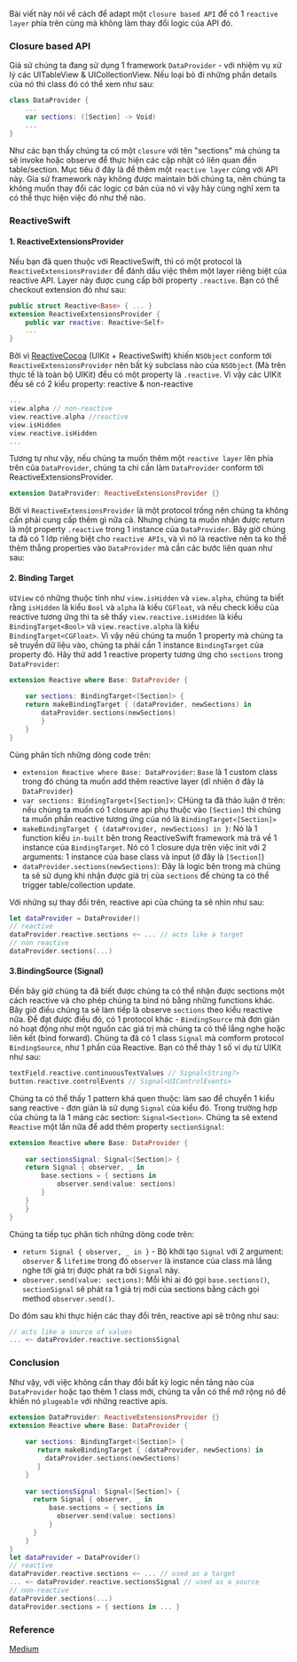 Bài viết này nói về cách để adapt một `closure based API`  để có 1 `reactive layer` phía trên cùng mà không làm thay đổi logic của API đó.
### Closure based API
Giả sử chúng ta đang sử dụng 1 framework `DataProvider` - với nhiệm vụ xử lý các UITableView & UICollectionView. Nếu loại bỏ đi những phần details của nó thì class đó có thể xem như sau:
``` swift
class DataProvider {
    ...	
    var sections: ([Section] -> Void)
    ...
}
```
Như các bạn thấy chúng ta có một `closure` với tên "sections" mà chúng ta sẽ invoke hoặc observe để thực hiện các cập nhật có liên quan đến table/section. Mục tiêu ở đây là để thêm một `reactive layer` cùng với API này. Gỉa sử framework này không được maintain bởi chúng ta, nên chúng ta không muốn thay đổi các logic cơ bản của nó vì vậy hãy cùng nghĩ xem ta có thể thực hiện việc đó như thế nào.

### ReactiveSwift
#### 1. ReactiveExtensionsProvider
Nếu bạn đã quen thuộc với ReactiveSwift, thì có một protocol là `ReactiveExtensionsProvider` để đánh dấu việc thêm một layer riêng biệt của reactive API. Layer này được cung cấp bởi property `.reactive`. Bạn có thể checkout extension đó như sau:
``` swift
public struct Reactive<Base> { ... }
extension ReactiveExtensionsProvider {
    public var reactive: Reactive<Self>
    ...
}
```
Bởi vì [ReactiveCocoa](https://github.com/ReactiveCocoa/ReactiveCocoa) (UIKit + ReactiveSwift) khiến `NSObject` conform tới `ReactiveExtensionsProvider` nên bất kỳ subclass nào của `NSObject` (Mà trên thực tế là toàn bộ UIKit) đều có một property là `.reactive`. Vì vậy các UIKit đều sẽ có 2 kiểu property: reactive & non-reactive
``` swift
...
view.alpha // non-reactive
view.reactive.alpha //reactive
view.isHidden
view.reactive.isHidden
...
```
Tương tự như vậy, nếu chúng ta muốn thêm một `reactive layer` lên phía trên của `DataProvider`, chúng ta chỉ cần làm `DataProvider` conform tới ReactiveExtensionsProvider.
```swift
extension DataProvider: ReactiveExtensionsProvider {}
```
Bởi vì `ReactiveExtensionsProvider` là một protocol trống nên chúng ta không cần phải cung cấp thêm gì nữa cả. Nhưng chúng ta muốn nhận được return là một property `.reactive` trong 1 instance của `DataProvider`. Bây giờ chúng ta đã có 1 lớp riêng biệt cho `reactive APIs`, và vì nó là reactive nên ta ko thể thêm thẳng properties vào `DataProvider` mà cần các bước liên quan như sau:

#### 2. Binding Target
`UIView` có những thuộc tính như `view.isHidden` và `view.alpha`, chúng ta biết rằng `isHidden` là kiểu `Bool` và `alpha` là kiểu `CGFloat`, và nếu check kiểu của reactive tương ứng thì ta sẽ thấy `view.reactive.isHidden` là kiểu `BindingTarget<Bool>` và `view.reactive.alpha` là kiểu `BindingTarget<CGFloat>`. Vì vậy nêú chúng ta muốn 1 property mà chúng ta sẽ truyền dữ liệu vào, chúng ta phải cần 1 instance `BindingTarget` của property đó. Hãy thử add 1 reactive property tương ứng cho `sections` trong `DataProvider`:
``` swift
extension Reactive where Base: DataProvider {
	
    var sections: BindingTarget<[Section]> {
	return makeBindingTarget { (dataProvider, newSections) in 
	    dataProvider.sections(newSections) 
		}
    }
}
```
Cùng phân tích những dòng code trên:
* `extension Reactive where Base: DataProvider`: `Base` là 1 custom class trong đó chúng ta muốn add thêm reactive layer (dĩ nhiên ở đây là `DataProvider`)
* `var sections: BindingTarget<[Section]>`: CHúng ta đã thảo luận ở trên: nếu chúng ta muốn có 1 closure api phụ thuộc vào `[Section]` thì chúng ta muốn phần reactive tương ứng của nó là `BindingTarget<[Section]>`
* `makeBindingTarget { (dataProvider, newSections) in }`: Nó là 1 function kiểu `in-built` bên trong ReactiveSwift framework mà trả về 1 instance của `BindingTarget`. Nó có 1 closure dựa trên việc init với 2 arguments: 1 instance của base class và input (ở đây là `[Section]`)
* `dataProvider.sections(newSections)`: Đây là logic bên trong mà chúng ta sẽ sử dụng khi nhận được giá trị của `sections` để chúng ta có thể trigger table/collection update.

Với những sự thay đổi trên, reactive api của chúng ta sẽ nhìn như sau:
``` swift
let dataProvider = DataProvider()
// reactive
dataProvider.reactive.sections <~ ... // acts like a target
// non reactive
dataProvider.sections(...)
```
#### 3.BindingSource (Signal)
Đến bây giờ chúng ta đã biết được chúng ta có thể nhận được sections một cách reactive và cho phép chúng ta bind nó bằng những functions khác. Bây giờ điều chúng ta sẽ làm tiếp là observe `sections` theo kiểu reactive nữa. Để đạt được điều đó, có 1 protocol khác - `BindingSource` mà đơn giản nó hoạt động như một nguồn các giá trị mà chúng ta có thể lắng nghe hoặc liên kết (bind forward). Chúng ta đã có 1 class `Signal` mà comform protocol `BindingSource`, như 1 phần của Reactive. Bạn có thể tháy 1 số ví dụ từ UIKit như sau:
``` swift
textField.reactive.continuousTextValues // Signal<String?>
button.reactive.controlEvents // Signal<UIControlEvents>
```
Chúng ta có thể thấy 1 pattern khá quen thuộc: làm sao để chuyển 1 kiểu sang reactive - đơn giản là sử dụng `Signal` của kiểu đó. Trong trường hợp của chúng ta là 1 mảng các section: `Signal<Section>`. Chúng ta sẽ extend `Reactive` một lần nữa để add thêm property `sectionSignal`:
```swift
extension Reactive where Base: DataProvider {
	
    var sectionsSignal: Signal<[Section]> {
	return Signal { observer, _ in
		base.sections = { sections in 
			observer.send(value: sections) 
		}
	}
    }
}
```
Chúng ta tiếp tục phân tích những dòng code trên:
* `return Signal { observer, _ in }` - Bộ khởi tạo `Signal` với 2 argument: `observer` & `lifetime` trong đó `observer` là instance của class mà lắng nghe tới giá trị được phát ra bởi `Signal` này.
* `observer.send(value: sections)`: Mỗi khi ai đó gọi `base.sections()`, `sectionSignal` sẽ phát ra 1 giá trị mới của sections bằng cách gọi method `observer.send()`.

Do đóm sau khi thực hiện các thay đổi trên, reactive api sẽ trông như sau:
```swift
// acts like a source of values
... <~ dataProvider.reactive.sectionsSignal
```
### Conclusion
Như vậy, với việc không cần thay đổi bất kỳ logic nền tảng nào của `DataProvider` hoặc tạo thêm 1 class mới, chúng ta vẫn có thể mở rộng nó để khiến nó `plugeable` với những reactive apis. 
```swift
extension DataProvider: ReactiveExtensionsProvider {}
extension Reactive where Base: DataProvider {
 
    var sections: BindingTarget<[Section]> {
       return makeBindingTarget { (dataProvider, newSections) in 
         dataProvider.sections(newSections) 
       }
    }
 
    var sectionsSignal: Signal<[Section]> {
      return Signal { observer, _ in
          base.sections = { sections in 
            observer.send(value: sections) 
          }
      }
    }
}
let dataProvider = DataProvider()
// reactive
dataProvider.reactive.sections <~ ... // used as a target
... <~ dataProvider.reactive.sectionsSignal // used as a source
// non-reactive
dataProvider.sections(...)
dataProvider.sections = { sections in ... }
```

### Reference
[Medium](https://medium.com/swift-sundae/reactive-closure-530eba812768)